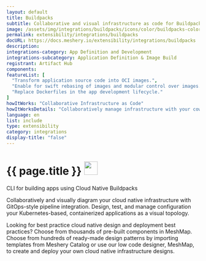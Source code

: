 ```yaml
---
layout: default
title: Buildpacks
subtitle: Collaborative and visual infrastructure as code for Buildpacks
image: /assets/img/integrations/buildpacks/icons/color/buildpacks-color.svg
permalink: extensibility/integrations/buildpacks
docURL: https://docs.meshery.io/extensibility/integrations/buildpacks
description: 
integrations-category: App Definition and Development
integrations-subcategory: Application Definition & Image Build
registrant: Artifact Hub
components: 
featureList: [
  "Transform application source code into OCI images.",
  "Enable for swift rebasing of images and modular control over images.",
  "Replace Dockerfiles in the app development lifecycle."
]
howItWorks: "Collaborative Infrastructure as Code"
howItWorksDetails: "Collaboratively manage infrastructure with your coworkers synchronously sharing the same designs."
language: en
list: include
type: extensibility
category: integrations
display-title: "false"
---
```

<h1>{{ page.title }} <img src="{{ page.image }}" style="width: 35px; height: 35px;" /></h1>

<p>
CLI for building apps using Cloud Native Buildpacks
</p>
<p>
    Collaboratively and visually diagram your cloud native infrastructure with GitOps-style pipeline integration. Design, test, and manage configuration your Kubernetes-based, containerized applications as a visual topology.
</p>
<p>
    Looking for best practice cloud native design and deployment best practices? Choose from thousands of pre-built components in MeshMap. Choose from hundreds of ready-made design patterns by importing templates from Meshery Catalog or use our low code designer, MeshMap, to create and deploy your own cloud native infrastructure designs.
</p>
